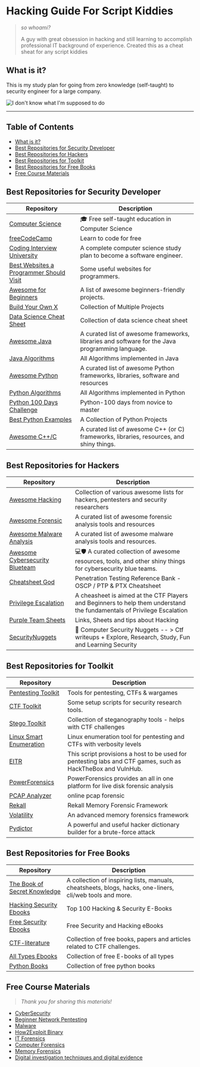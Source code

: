 # Hacking Guide For Script Kiddies
> *so whoami?*
> 
> A guy with great obsession in hacking and still learning to accomplish professional IT background of experience.
> Created this as a cheat sheat for any script kiddies 
>
## What is it?

This is my study plan for going from zero knowledge (self-taught) to security engineer for a large company.

![I don't know what I'm supposed to do](https://i.pinimg.com/originals/6e/3b/9d/6e3b9d51461add09fd38c50f43ab7f2c.gif)

---

## Table of Contents

- [What is it?](#what-is-it)
- [Best Repositories for Security Developer](#best-repositories-for-security-developer)
- [Best Repositories for Hackers](#best-repositories-for-hackers)
- [Best Repositories for Toolkit](#best-repositories-for-toolkit)
- [Best Repositories for Free Books](#best-repositories-for-free-books)
- [Free Course Materials](#free-course-materials)

## Best Repositories for Security Developer

Repository | Description
---- | ----
[Computer Science](https://github.com/ossu/computer-science) 			| :mortar_board: Free self-taught education in Computer Science
[freeCodeCamp](https://github.com/freeCodeCamp/freeCodeCamp) 			| Learn to code for free
[Coding Interview University](https://github.com/jwasham/coding-interview-university) 			| A complete computer science study plan to become a software engineer.
[Best Websites a Programmer Should Visit]()  		| Some useful websites for programmers.
[Awesome for Beginners](https://github.com/MunGell/awesome-for-beginners)  		| A list of awesome beginners-friendly projects.
[Build Your Own X](https://github.com/danistefanovic/build-your-own-x)  		| Collection of Multiple Projects
[Data Science Cheat Sheet](https://github.com/abhat222/Data-Science--Cheat-Sheet)  		| Collection of data science cheat sheet
[Awesome Java](https://github.com/akullpp/awesome-java) 			| A curated list of awesome frameworks, libraries and software for the Java programming language.
[Java Algorithms](https://github.com/TheAlgorithms/Java) 			| All Algorithms implemented in Java
[Awesome Python](https://github.com/vinta/awesome-python) 			| A curated list of awesome Python frameworks, libraries, software and resources
[Python Algorithms](https://github.com/TheAlgorithms/Python) 			| All Algorithms implemented in Python 
[Python 100 Days Challenge](https://github.com/jackfrued/Python-100-Days) 			| Python-100 days from novice to master
[Best Python Examples](https://github.com/geekcomputers/Python) 			| A Collection of Python Projects
[Awesome C++/C](https://github.com/fffaraz/awesome-cpp) 			| A curated list of awesome C++ (or C) frameworks, libraries, resources, and shiny things.

## Best Repositories for Hackers

Repository | Description
---- | ----
[Awesome Hacking](https://github.com/Hack-with-Github/Awesome-Hacking) 			| Collection of various awesome lists for hackers, pentesters and security researchers
[Awesome Forensic](https://github.com/cugu/awesome-forensics) 			| A curated list of awesome forensic analysis tools and resources 
[Awesome Malware Analysis](https://github.com/rshipp/awesome-malware-analysis) 			| A curated list of awesome malware analysis tools and resources.
[Awesome Cybersecurity Blueteam](https://github.com/meitar/awesome-cybersecurity-blueteam) 			| 💻🛡️ A curated collection of awesome resources, tools, and other shiny things for cybersecurity blue teams.
[Cheatsheet God](https://github.com/OlivierLaflamme/Cheatsheet-God) 			| Penetration Testing Reference Bank - OSCP / PTP & PTX Cheatsheet
[Privilege Escalation](https://github.com/Ignitetechnologies/Privilege-Escalation) 			| A cheasheet is aimed at the CTF Players and Beginners to help them understand the fundamentals of Privilege Escalation
[Purple Team Sheets](https://github.com/CATx003/PURPLE-Team-sheets) 			| Links, Sheets and tips about Hacking
[SecurityNuggets](https://github.com/Srinivas11789/SecurityNuggets) 			| 📘 Computer Security Nuggets -- > Ctf writeups + Explore, Research, Study, Fun and Learning Security

## Best Repositories for Toolkit

Repository | Description
---- | ----
[Pentesting Toolkit](https://github.com/bt3gl/Pentesting_Toolkit) 			| Tools for pentesting, CTFs & wargames
[CTF Toolkit](https://github.com/zardus/ctf-tools) 			| Some setup scripts for security research tools.
[Stego Toolkit](https://github.com/DominicBreuker/stego-toolkit) 			| Collection of steganography tools - helps with CTF challenges
[Linux Smart Enumeration](https://github.com/diego-treitos/linux-smart-enumeration) 			| Linux enumeration tool for pentesting and CTFs with verbosity levels
[EITR](https://github.com/astryzia/EITR) 			| This script provisions a host to be used for pentesting labs and CTF games, such as HackTheBox and VulnHub.
[PowerForensics](https://github.com/Invoke-IR/PowerForensics) 			| PowerForensics provides an all in one platform for live disk forensic analysis
[PCAP Analyzer](https://github.com/le4f/pcap-analyzer) 			| online pcap forensic
[Rekall](https://github.com/google/rekall) 			| Rekall Memory Forensic Framework
[Volatility](https://github.com/volatilityfoundation/volatility) 			| An advanced memory forensics framework
[Pydictor](https://github.com/LandGrey/pydictor) 			| A powerful and useful hacker dictionary builder for a brute-force attack

## Best Repositories for Free Books
Repository | Description
---- | ----
[The Book of Secret Knowledge](https://github.com/trimstray/the-book-of-secret-knowledge) 			| A collection of inspiring lists, manuals, cheatsheets, blogs, hacks, one-liners, cli/web tools and more.
[Hacking Security Ebooks](https://github.com/yeahhub/Hacking-Security-Ebooks) 			| Top 100 Hacking & Security E-Books
[Free Security Ebooks](https://github.com/Hack-with-Github/Free-Security-eBooks) 			| Free Security and Hacking eBooks
[CTF-literature](https://github.com/s1gh/ctf-literature) 			| Collection of free books, papers and articles related to CTF challenges.
[All Types Ebooks](https://github.com/abhijit838/ebooks) 			| Collection of free E-books of all types
[Python Books](https://github.com/amitkadivar1/Books) 			| Collection of free python books

## Free Course Materials
>
> *Thank you for sharing this materials!*
>
- [CyberSecurity](https://github.com/DerekBabb/CyberSecurity)
- [Beginner Network Pentesting](https://github.com/hmaverickadams/Beginner-Network-Pentesting)
- [Malware](https://github.com/RPISEC/Malware)
- [How2Exploit Binary](https://github.com/Bretley/how2exploit_binary)
- [IT Forensics](https://github.com/chunyufen/PgD-IT-Forensics-Module-5)
- [Computer Forensics](https://github.com/ricco386/CYBER502x-Computer-Forensics)
- [Memory Forensics](https://github.com/stuxnet999/MemLabs)
- [Digital investigation techniques and digital evidence](https://github.com/CourseNotesBTH/DV1592)
